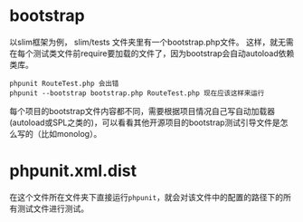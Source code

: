# bootstrap

以slim框架为例， slim/tests 文件夹里有一个bootstrap.php文件。
这样，就无需在每个测试类文件前require要加载的文件了，因为bootstrap会自动autoload依赖类库。

    phpunit RouteTest.php 会出错
    phpunit --bootstrap bootstrap.php RouteTest.php 现在应该这样来运行

每个项目的bootstrap文件内容都不同，需要根据项目情况自己写自动加载器(autoload或SPL之类的)，可以看看其他开源项目的bootstrap测试引导文件是怎么写的（比如monolog）。

# phpunit.xml.dist

在这个文件所在文件夹下直接运行`phpunit`，就会对该文件中的配置的路径下的所有测试文件进行测试。

